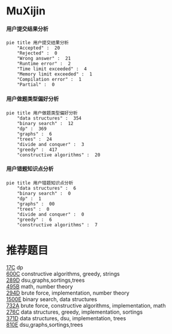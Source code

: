# MuXijin

<!-- tabs:start -->



#### **用户提交结果分析**

```mermaid
pie title 用户提交结果分析
    "Accepted" :  20
    "Rejected" :  0
    "Wrong answer" :  21
    "Runtime error" :  2
    "Time limit exceeded" :  4
    "Memory limit exceeded" :  1
    "Compilation error" :  1
    "Partial" :  0
```

#### **用户做题类型偏好分析**

```mermaid
pie title 用户做题类型偏好分析
    "data structures" :  354
    "binary search" :  12
    "dp" :  369
    "graphs" :  6
    "trees" :  24
    "divide and conquer" :  3
    "greedy" :  417
    "constructive algorithms" :  20
```
#### **用户错题知识点分析**

```mermaid
pie title 用户错题知识点分析
    "data structures" :  6
    "binary search" :  0
    "dp" :  1
    "graphs" :  00
    "trees" :  0
    "divide and conquer" :  0
    "greedy" :  6
    "constructive algorithms" :  7
```



<!-- tabs:end -->
# 推荐题目
[17C](https://codeforces.com/contest/17/problem/C)		dp		  
[600C](https://codeforces.com/contest/600/problem/C)		constructive algorithms,
                        greedy,
                        strings		  
[289D](https://codeforces.com/contest/289/problem/D)		dsu,graphs,sortings,trees		  
[495B](https://codeforces.com/contest/495/problem/B)		math,
                        number theory		  
[294D](https://codeforces.com/contest/294/problem/D)		brute force,
                        implementation,
                        number theory		  
[1500E](https://codeforces.com/contest/1500/problem/E)		binary search,
                        data structures		  
[732A](https://codeforces.com/contest/732/problem/A)		brute force,
                        constructive algorithms,
                        implementation,
                        math		  
[276C](https://codeforces.com/contest/276/problem/C)		data structures,
                        greedy,
                        implementation,
                        sortings		  
[371D](https://codeforces.com/contest/371/problem/D)		data structures,
                        dsu,
                        implementation,
                        trees		  
[810E](https://codeforces.com/contest/810/problem/E)		dsu,graphs,sortings,trees		  
